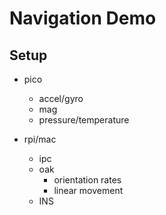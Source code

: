# Navigation Demo

## Setup

- pico
  - accel/gyro
  - mag
  - pressure/temperature
  
- rpi/mac
  - ipc
  - oak
    - orientation rates
    - linear movement
  - INS